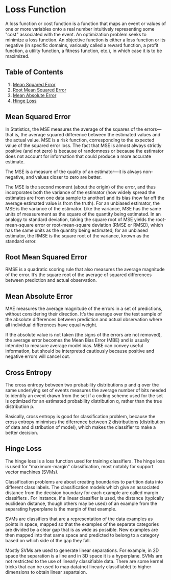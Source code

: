 # Loss Function

A loss function or cost function is a function that maps an event or values of one or more variables onto a real number intuitively representing some "cost" associated with the event. An optimization problem seeks to minimize a loss function. An objective function is either a loss function or its negative (in specific domains, variously called a reward function, a profit function, a utility function, a fitness function, etc.), in which case it is to be maximized.

## Table of Contents

1. [Mean Squared Error](#mean-squared-error)
2. [Root Mean Squared Error](#root-mean-squared-error)
3. [Mean Absolute Error](#mean-absolute-error)
4. [Hinge Loss](#hinge-loss)

## Mean Squared Error

In Statistics, the MSE measures the average of the squares of the errors—that is, the average squared difference between the estimated values and the actual value. MSE is a risk function, corresponding to the expected value of the squared error loss. The fact that MSE is almost always strictly positive (and not zero) is because of randomness or because the estimator does not account for information that could produce a more accurate estimate.

The MSE is a measure of the quality of an estimator—it is always non-negative, and values closer to zero are better.

The MSE is the second moment (about the origin) of the error, and thus incorporates both the variance of the estimator (how widely spread the estimates are from one data sample to another) and its bias (how far off the average estimated value is from the truth). For an unbiased estimator, the MSE is the variance of the estimator. Like the variance, MSE has the same units of measurement as the square of the quantity being estimated. In an analogy to standard deviation, taking the square root of MSE yields the root-mean-square error or root-mean-square deviation (RMSE or RMSD), which has the same units as the quantity being estimated; for an unbiased estimator, the RMSE is the square root of the variance, known as the standard error.

## Root Mean Squared Error

RMSE is a quadratic scoring rule that also measures the average magnitude of the error. It’s the square root of the average of squared differences between prediction and actual observation.

## Mean Absolute Error

MAE measures the average magnitude of the errors in a set of predictions, without considering their direction. It’s the average over the test sample of the absolute differences between prediction and actual observation where all individual differences have equal weight.

If the absolute value is not taken (the signs of the errors are not removed), the average error becomes the Mean Bias Error (MBE) and is usually intended to measure average model bias. MBE can convey useful information, but should be interpreted cautiously because positive and negative errors will cancel out.

## Cross Entropy

The cross entropy between two probability distributions p and q over the same underlying set of events measures the average number of bits needed to identify an event drawn from the set if a coding scheme used for the set is optimized for an estimated probability distribution q, rather than the true distribution p.

Basically, cross entropy is good for classification problem, because the cross entropy minimises the diferrence between 2 distributions (distribution of data and distribution of model), which makes the classifier to make a better decision.

## Hinge Loss

The hinge loss is a loss function used for training classifiers. The hinge loss is used for "maximum-margin" classification, most notably for support vector machines (SVMs).

Classification problems are about creating boundaries to partition data into different class labels. The classification models which give an associated distance from the decision boundary for each example are called margin classifiers . For instance, if a linear classifier is used, the distance (typically euclidean distance, though others may be used) of an example from the separating hyperplane is the margin of that example.

SVMs are classifiers that are a representation of the data examples as points in space, mapped so that the examples of the separate categories are divided by a clear gap that is as wide as possible. New examples are then mapped into that same space and predicted to belong to a category based on which side of the gap they fall.

Mostly SVMs are used to generate linear separations. For example, in 2D space the separation is a line and in 3D space it is a hyperplane. SVMs are not restricted to the use of linearly classifiable data. There are some kernel tricks that can be used to map data(not linearly classifiable) to higher dimensions to obtain linear separtaion.
